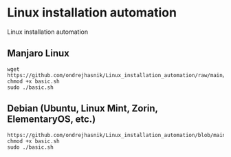 # Linux installation automation

Linux installation automation


## Manjaro Linux

```
wget https://github.com/ondrejhasnik/Linux_installation_automation/raw/main/manjaro/basic.sh
chmod +x basic.sh
sudo ./basic.sh
```

## Debian (Ubuntu, Linux Mint, Zorin, ElementaryOS, etc.)

```
https://github.com/ondrejhasnik/Linux_installation_automation/blob/main/debian/basic.sh
chmod +x basic.sh
sudo ./basic.sh
```
